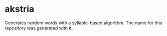 # akstria
Generates random words with a syllable-based algorithm. The name for this repository was generated with it.
